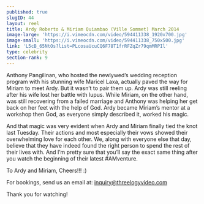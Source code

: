 ```yaml
---
published: true
slugID: 44
layout: reel
title: Ardy Roberto & Miriam Quiambao (Ville Sommet) March 2014
image-large: 'https://i.vimeocdn.com/video/594411338_1920x700.jpg'
image-small: 'https://i.vimeocdn.com/video/594411338_750x500.jpg'
link: 'L5cB_65NtOs?list=PLcosaUcuCQ6F78T1frRFZqZr79qmMRPIl'
type: celebrity
section-rank: 9
---
```

Anthony Pangilinan, who hosted the newlywed’s wedding reception program with his stunning wife Maricel Laxa, actually paved the way for Miriam to meet Ardy. But it wasn’t to pair them up. Ardy was still reeling after his wife lost her battle with lupus. While Miriam, on the other hand, was still recovering from a failed marriage and Anthony was helping her get back on her feet with the help of God. Ardy became Miriam’s mentor at a workshop then God, as everyone simply described it, worked his magic.

And that magic was very evident when Ardy and Miriam finally tied the knot last Tuesday. Their actions and most especially their vows showed their overwhelming love for each other. We, along with everyone else that day, believe that they have indeed found the right person to spend the rest of their lives with. And I’m pretty sure that you’ll say the exact same thing after you watch the beginning of their latest #AMventure.

To Ardy and Miriam, Cheers!!! :)

For bookings, send us an email at: inquiry@threelogyvideo.com

Thank you for watching!

